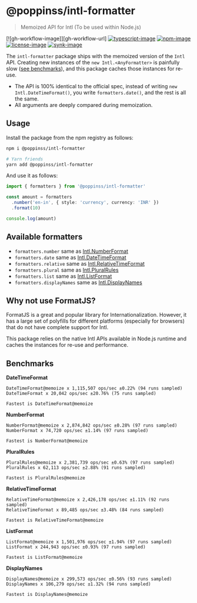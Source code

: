 # @poppinss/intl-formatter
> Memoized API for Intl (To be used within Node.js)

[![gh-workflow-image]][gh-workflow-url] [![typescript-image]][typescript-url] [![npm-image]][npm-url] [![license-image]][license-url] [![synk-image]][synk-url]

The `intl-formatter` package ships with the memoized version of the `Intl` API. Creating new instances of the `new Intl.<AnyFormatter>` is painfully slow ([see benchmarks](#benchmarks)), and this package caches those instances for re-use.

- The API is 100% identical to the official spec, instead of writing `new Intl.DateTimeFormat()`, you write `formatters.date()`, and the rest is all the same.
- All arguments are deeply compared during memoization.

## Usage
Install the package from the npm registry as follows:

```sh
npm i @poppinss/intl-formatter

# Yarn friends
yarn add @poppinss/intl-formatter
```

And use it as follows:

```ts
import { formatters } from '@poppinss/intl-formatter'

const amount = formatters
  .number('en-in', { style: 'currency', currency: 'INR' })
  .format(10)

console.log(amount)
```

## Available formatters

- `formatters.number` same as [Intl.NumberFormat](https://developer.mozilla.org/en-US/docs/Web/JavaScript/Reference/Global_Objects/Intl/NumberFormat/NumberFormat)
- `formatters.date` same as [Intl.DateTimeFormat](https://developer.mozilla.org/en-US/docs/Web/JavaScript/Reference/Global_Objects/Intl/DateTimeFormat/DateTimeFormat)
- `formatters.relative` same as [Intl.RelativeTimeFormat](https://developer.mozilla.org/en-US/docs/Web/JavaScript/Reference/Global_Objects/Intl/RelativeTimeFormat/RelativeTimeFormat)
- `formatters.plural` same as [Intl.PluralRules](https://developer.mozilla.org/en-US/docs/Web/JavaScript/Reference/Global_Objects/Intl/PluralRules/PluralRules)
- `formatters.list` same as [Intl.ListFormat](https://developer.mozilla.org/en-US/docs/Web/JavaScript/Reference/Global_Objects/Intl/ListFormat/ListFormat)
- `formatters.displayNames` same as [Intl.DisplayNames](https://developer.mozilla.org/en-US/docs/Web/JavaScript/Reference/Global_Objects/Intl/DisplayNames/DisplayNames)

## Why not use FormatJS?
FormatJS is a great and popular library for Internationalization. However, it has a large set of polyfills for different platforms (especially for browsers) that do not have complete support for Intl. 

This package relies on the native Intl APIs available in Node.js runtime and caches the instances for re-use and performance.

## Benchmarks

**DateTimeFormat**

```
DateTimeFormat@memoize x 1,115,507 ops/sec ±0.22% (94 runs sampled)
DateTimeFormat x 20,042 ops/sec ±20.76% (75 runs sampled)

Fastest is DateTimeFormat@memoize
```

**NumberFormat**

```
NumberFormat@memoize x 2,874,842 ops/sec ±0.28% (97 runs sampled)
NumberFormat x 74,720 ops/sec ±1.14% (97 runs sampled)

Fastest is NumberFormat@memoize
```

**PluralRules**

```
PluralRules@memoize x 2,381,739 ops/sec ±0.63% (97 runs sampled)
PluralRules x 62,113 ops/sec ±2.88% (91 runs sampled)

Fastest is PluralRules@memoize
```

**RelativeTimeFormat**

```
RelativeTimeFormat@memoize x 2,426,178 ops/sec ±1.11% (92 runs sampled)
RelativeTimeFormat x 89,485 ops/sec ±3.48% (84 runs sampled)

Fastest is RelativeTimeFormat@memoize
```

**ListFormat**

```
ListFormat@memoize x 1,501,976 ops/sec ±1.94% (97 runs sampled)
ListFormat x 244,943 ops/sec ±0.93% (97 runs sampled)

Fastest is ListFormat@memoize
```

**DisplayNames**

```
DisplayNames@memoize x 299,573 ops/sec ±0.56% (93 runs sampled)
DisplayNames x 106,279 ops/sec ±1.32% (94 runs sampled)

Fastest is DisplayNames@memoize
```

[github-actions-image]: https://img.shields.io/github/workflow/status/poppinss/intl-formatter/test?style=for-the-badge
[github-actions-url]: https://github.com/poppinss/intl-formatter/actions/workflows/test.yml "github-actions"

[npm-image]: https://img.shields.io/npm/v/@poppinss/intl-formatter.svg?style=for-the-badge&logo=npm
[npm-url]: https://npmjs.org/package/@poppinss/intl-formatter "npm"

[license-image]: https://img.shields.io/npm/l/@poppinss/intl-formatter?color=blueviolet&style=for-the-badge
[license-url]: LICENSE.md "license"

[typescript-image]: https://img.shields.io/badge/Typescript-294E80.svg?style=for-the-badge&logo=typescript
[typescript-url]:  "typescript"

[synk-image]: https://img.shields.io/snyk/vulnerabilities/github/poppinss/intl-formatter?label=Synk%20Vulnerabilities&style=for-the-badge
[synk-url]: https://snyk.io/test/github/poppinss/intl-formatter?targetFile=package.json 'synk'
